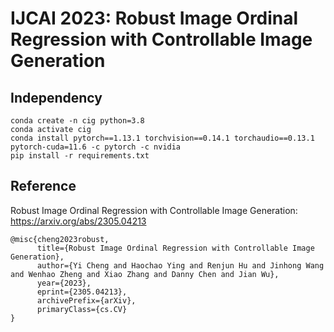 # IJCAI 2023: Robust Image Ordinal Regression with Controllable Image Generation

## Independency
```
conda create -n cig python=3.8
conda activate cig
conda install pytorch==1.13.1 torchvision==0.14.1 torchaudio==0.13.1 pytorch-cuda=11.6 -c pytorch -c nvidia
pip install -r requirements.txt
```

## Reference
Robust Image Ordinal Regression with Controllable Image Generation: <https://arxiv.org/abs/2305.04213>
```
@misc{cheng2023robust,
      title={Robust Image Ordinal Regression with Controllable Image Generation}, 
      author={Yi Cheng and Haochao Ying and Renjun Hu and Jinhong Wang and Wenhao Zheng and Xiao Zhang and Danny Chen and Jian Wu},
      year={2023},
      eprint={2305.04213},
      archivePrefix={arXiv},
      primaryClass={cs.CV}
}
```